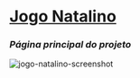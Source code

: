 # <a href="https://0nf1rey.github.io/jogo-natalino/" target="_blank" >Jogo Natalino</a>

<h3><i>Página principal do projeto</i></h3>

![jogo-natalino-screenshot](https://github.com/user-attachments/assets/fd6fcacd-8b8b-4cca-8739-0884827054bb)
